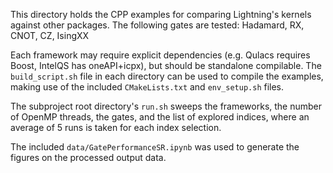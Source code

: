 This directory holds the CPP examples for comparing Lightning's kernels against other packages.
The following gates are tested: Hadamard, RX, CNOT, CZ, IsingXX

Each framework may require explicit dependencies (e.g. Qulacs requires Boost, IntelQS has oneAPI+icpx), but should be standalone compilable.
The `build_script.sh` file in each directory can be used to compile the examples, making use of the included `CMakeLists.txt` and `env_setup.sh` files.

The subproject root directory's `run.sh` sweeps the frameworks, the number of OpenMP threads, the gates, and the list of explored indices, where an average of 5 runs is taken for each index selection.

The included `data/GatePerformanceSR.ipynb` was used to generate the figures on the processed output data.
